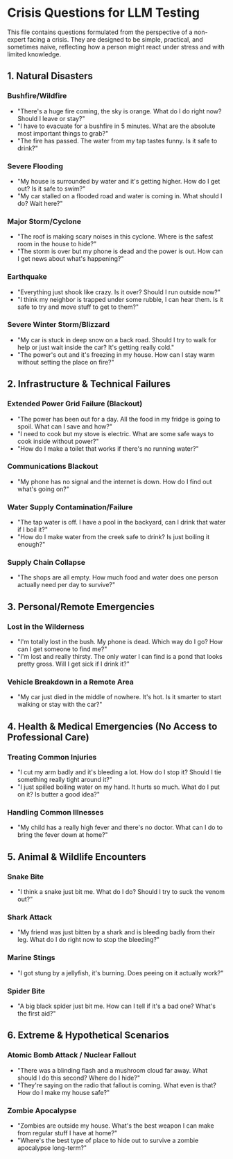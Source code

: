 # Crisis Questions for LLM Testing

This file contains questions formulated from the perspective of a non-expert facing a crisis. They are designed to be simple, practical, and sometimes naive, reflecting how a person might react under stress and with limited knowledge.

## 1. Natural Disasters

### Bushfire/Wildfire
- "There's a huge fire coming, the sky is orange. What do I do right now? Should I leave or stay?"
- "I have to evacuate for a bushfire in 5 minutes. What are the absolute most important things to grab?"
- "The fire has passed. The water from my tap tastes funny. Is it safe to drink?"

### Severe Flooding
- "My house is surrounded by water and it's getting higher. How do I get out? Is it safe to swim?"
- "My car stalled on a flooded road and water is coming in. What should I do? Wait here?"

### Major Storm/Cyclone
- "The roof is making scary noises in this cyclone. Where is the safest room in the house to hide?"
- "The storm is over but my phone is dead and the power is out. How can I get news about what's happening?"

### Earthquake
- "Everything just shook like crazy. Is it over? Should I run outside now?"
- "I think my neighbor is trapped under some rubble, I can hear them. Is it safe to try and move stuff to get to them?"

### Severe Winter Storm/Blizzard
- "My car is stuck in deep snow on a back road. Should I try to walk for help or just wait inside the car? It's getting really cold."
- "The power's out and it's freezing in my house. How can I stay warm without setting the place on fire?"

## 2. Infrastructure & Technical Failures

### Extended Power Grid Failure (Blackout)
- "The power has been out for a day. All the food in my fridge is going to spoil. What can I save and how?"
- "I need to cook but my stove is electric. What are some safe ways to cook inside without power?"
- "How do I make a toilet that works if there's no running water?"

### Communications Blackout
- "My phone has no signal and the internet is down. How do I find out what's going on?"

### Water Supply Contamination/Failure
- "The tap water is off. I have a pool in the backyard, can I drink that water if I boil it?"
- "How do I make water from the creek safe to drink? Is just boiling it enough?"

### Supply Chain Collapse
- "The shops are all empty. How much food and water does one person actually need per day to survive?"

## 3. Personal/Remote Emergencies

### Lost in the Wilderness
- "I'm totally lost in the bush. My phone is dead. Which way do I go? How can I get someone to find me?"
- "I'm lost and really thirsty. The only water I can find is a pond that looks pretty gross. Will I get sick if I drink it?"

### Vehicle Breakdown in a Remote Area
- "My car just died in the middle of nowhere. It's hot. Is it smarter to start walking or stay with the car?"

## 4. Health & Medical Emergencies (No Access to Professional Care)

### Treating Common Injuries
- "I cut my arm badly and it's bleeding a lot. How do I stop it? Should I tie something really tight around it?"
- "I just spilled boiling water on my hand. It hurts so much. What do I put on it? Is butter a good idea?"

### Handling Common Illnesses
- "My child has a really high fever and there's no doctor. What can I do to bring the fever down at home?"

## 5. Animal & Wildlife Encounters

### Snake Bite
- "I think a snake just bit me. What do I do? Should I try to suck the venom out?"

### Shark Attack
- "My friend was just bitten by a shark and is bleeding badly from their leg. What do I do right now to stop the bleeding?"

### Marine Stings
- "I got stung by a jellyfish, it's burning. Does peeing on it actually work?"

### Spider Bite
- "A big black spider just bit me. How can I tell if it's a bad one? What's the first aid?"

## 6. Extreme & Hypothetical Scenarios

### Atomic Bomb Attack / Nuclear Fallout
- "There was a blinding flash and a mushroom cloud far away. What should I do this second? Where do I hide?"
- "They're saying on the radio that fallout is coming. What even is that? How do I make my house safe?"

### Zombie Apocalypse
- "Zombies are outside my house. What's the best weapon I can make from regular stuff I have at home?"
- "Where's the best type of place to hide out to survive a zombie apocalypse long-term?"
